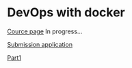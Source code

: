 # DevOps with docker
[Cource page](https://devopswithdocker.com/)
In progress...

[Submission application](https://studies.cs.helsinki.fi/stats/courses/docker2022)

[Part1](./part1/README.md)